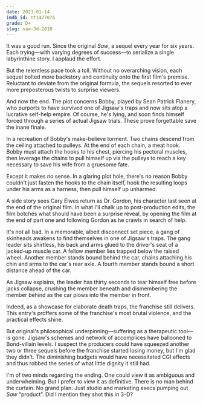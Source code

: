 ```yaml
---
date: 2023-01-14
imdb_id: tt1477076
grade: D+
slug: saw-3d-2010
---
```


It was a good run. Since the original <span data-imdb-id="tt0387564">_Saw_</span>, a sequel every year for six years. Each trying—with varying degrees of success—to serialize a single labyrinthine story. I applaud the effort.

<!-- end -->

But the relentless pace took a toll. Without no overarching vision, each sequel bolted more backstory and continuity onto the first film's premise. Reluctant to deviate from the original formula, the sequels resorted to ever more preposterous twists to surprise viewers.

And now the end. The plot concerns Bobby, played by Sean Patrick Flanery, who purports to have survived one of Jigsaw's traps and now sits atop a lucrative self-help empire. Of course, he's lying, and soon finds himself forced through a series of actual Jigsaw trials. These prove forgettable save the inane finale.

In a recreation of Bobby's make-believe torment. Two chains descend from the ceiling attached to pulleys. At the end of each chain, a meat hook. Bobby must attach the hooks to his chest, piercing his pectoral muscles, then leverage the chains to pull himself up via the pulleys to reach a key necessary to save his wife from a gruesome fate.

Except it makes no sense. In a glaring plot hole, there's no reason Bobby couldn't just fasten the hooks to the chain itself, hook the resulting loops under his arms as a harness, then pull himself up unharmed.

A side story sees Cary Elwes return as Dr. Gordon, his character last seen at the end of the original film. In what I'll chalk up to post-production edits, the film botches what should have been a surprise reveal, by opening the film at the end of part one and following Gordon as he crawls in search of help.

It's not all bad. In a memorable, albeit disconnect set piece, a gang of skinheads awakens to find themselves in one of Jigsaw's traps. The gang leader sits shirtless, his back and arms glued to the driver's seat of a jacked-up muscle car. A fellow member lies trapped below the raised wheel. Another member stands bound behind the car, chains attaching his chin and arms to the car's rear axle. A fourth member stands bound a short distance ahead of the car.

As Jigsaw explains, the leader has thirty seconds to tear himself free before jacks collapse, crushing the member beneath and dismembering the member behind as the car plows into the member in front.

Indeed, as a showcase for elaborate death traps, the franchise still delivers. This entry's proffers some of the franchise's most brutal violence, and the practical effects shine.

But original's philosophical underpinning—suffering as a therapeutic tool—is gone. Jigsaw's schemes and network of accomplices have ballooned to Bond-villain levels. I suspect the producers could have squeezed another two or three sequels before the franchise started losing money, but I'm glad they didn't. The diminishing budgets would have necessitated CGI effects and thus robbed the series of what little dignity it still had.

I'm of two minds regarding the ending. One could view it as ambiguous and underwhelming. But I prefer to view it as definitive. There is no man behind the curtain. No grand plan. Just studio and marketing execs pumping out _Saw_ “product”. Did I mention they shot this in 3-D?
